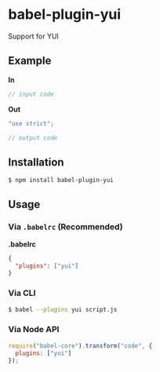 # babel-plugin-yui

Support for YUI

## Example

**In**

```js
// input code
```

**Out**

```js
"use strict";

// output code
```

## Installation

```sh
$ npm install babel-plugin-yui
```

## Usage

### Via `.babelrc` (Recommended)

**.babelrc**

```json
{
  "plugins": ["yui"]
}
```

### Via CLI

```sh
$ babel --plugins yui script.js
```

### Via Node API

```javascript
require("babel-core").transform("code", {
  plugins: ["yui"]
});
```

